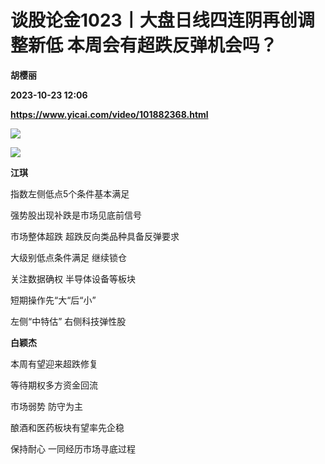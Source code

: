 # 谈股论金1023丨大盘日线四连阴再创调整新低 本周会有超跌反弹机会吗？
**胡樱丽**

**2023-10-23 12:06**

**https://www.yicai.com/video/101882368.html**

![](http://imgcdn.yicai.com/vms-new/2023/10/61960d55-ed35-4719-9cfe-2447752c0525.jpg) 

![](https://imgcdn.yicai.com/uppics/images/2023/10/c9f6199dcb2dc50d9f10ec95db427085.jpg)

**江琪**

指数左侧低点5个条件基本满足

强势股出现补跌是市场见底前信号

市场整体超跌 超跌反向类品种具备反弹要求

大级别低点条件满足 继续锁仓

关注数据确权 半导体设备等板块

短期操作先“大“后“小”

左侧“中特估” 右侧科技弹性股

**白颖杰**

本周有望迎来超跌修复

等待期权多方资金回流

市场弱势 防守为主

酿酒和医药板块有望率先企稳

保持耐心 一同经历市场寻底过程